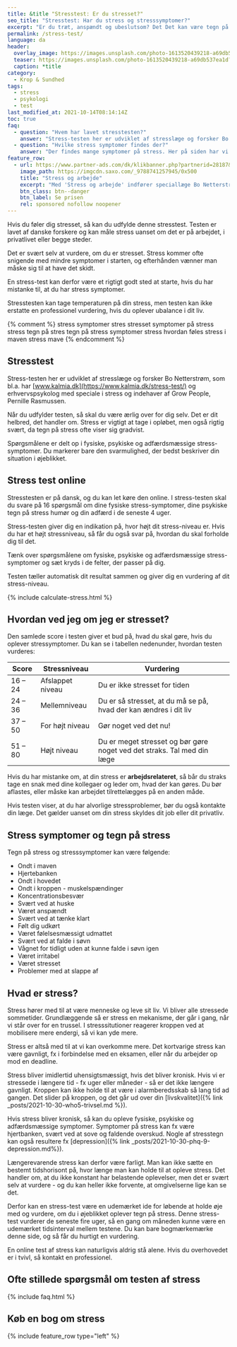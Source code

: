 ```yaml
---
title: &title "Stresstest: Er du stresset?"
seo_title: "Stresstest: Har du stress og stresssymptomer?"
excerpt: "Er du træt, anspændt og ubeslutsom? Det Det kan være tegn på stress. I vores gratis stress-test kan du teste dig selv for, hvor kritiske dine stress-symptomer er?"
permalink: /stress-test/
language: da
header:
  overlay_image: https://images.unsplash.com/photo-1613520439218-a69db537ea1d?ixid=MnwxMjA3fDB8MHxwaG90by1wYWdlfHx8fGVufDB8fHx8&ixlib=rb-1.2.1&auto=format&fit=crop&w=1900&q=80
  teaser: https://images.unsplash.com/photo-1613520439218-a69db537ea1d?ixid=MnwxMjA3fDB8MHxwaG90by1wYWdlfHx8fGVufDB8fHx8&ixlib=rb-1.2.1&auto=format&fit=crop&w=400&q=80
  caption: *title
category:
  - Krop & Sundhed
tags:
  - stress
  - psykologi
  - test
last_modified_at: 2021-10-14T08:14:14Z
toc: true
faq:
  - question: "Hvem har lavet stresstesten?"
    answer: "Stress-testen her er udviklet af stresslæge og forsker Bo Netterstrøm, som bl.a. har [www.kalmia.dk](https://www.kalmia.dk/stress-test/) og erhvervspsykolog med speciale i stress og indehaver af Grow People, Pernille Rasmussen."
  - question: "Hvilke stress symptomer findes der?"
    answer: "Der findes mange symptomer på stress. Her på siden har vi beskrevet de mest almindelige tegn på stress."
feature_row:
  - url: https://www.partner-ads.com/dk/klikbanner.php?partnerid=28187&bannerid=43264&htmlurl=https://www.saxo.com/dk/stress-og-arbejde_bo-netterstroem_haeftet_9788741257945
    image_path: https://imgcdn.saxo.com/_9788741257945/0x500
    title: "Stress og arbejde"
    excerpt: "Med 'Stress og arbejde' indfører speciallæge Bo Netterstrøm sin læser i stressens mange aspekter. I bogen er der en uddybet beskrivelse af stress, stressens fysiologi og derudover er det let at få et overblik over de mange skræmmende konsekvenser stress kan have for den, der bliver ramt."
    btn_class: btn--danger
    btn_label: Se prisen
    rel: sponsored nofollow noopener
---
```


Hvis du føler dig stresset, så kan du udfylde denne stresstest. Testen er lavet af danske forskere og kan måle stress uanset om det er på arbejdet, i privatlivet eller begge steder.

Det er svært selv at vurdere, om du er stresset. Stress kommer ofte snigende med mindre symptomer i starten, og efterhånden vænner man måske sig til at have det skidt. 

En stress-test kan derfor være et rigtigt godt sted at starte, hvis du har mistanke til, at du har stress symptomer.

Stresstesten kan tage temperaturen på din stress, men testen kan ikke erstatte en professionel vurdering, hvis du oplever ubalance i dit liv.

{% comment %}
stress symptomer
stres
stresset
symptomer på stress
stress
tegn på stres
tegn på stress
symptomer stress
hvordan føles stress i maven
stress mave
{% endcomment %}

## Stresstest

Stress-testen her er udviklet af stresslæge og forsker Bo Netterstrøm, som bl.a. har [www.kalmia.dk](https://www.kalmia.dk/stress-test/) og erhvervspsykolog med speciale i stress og indehaver af Grow People, Pernille Rasmussen.

Når du udfylder testen, så skal du være ærlig over for dig selv. Det er dit helbred, det handler om. Stress er vigtigt at tage i opløbet, men også rigtig svært, da tegn på stress ofte viser sig gradvist. 

Spørgsmålene er delt op i fysiske, psykiske og adfærdsmæssige stress-symptomer. Du markerer bare den svarmulighed, der bedst beskriver din situation i øjeblikket. 

## Stress test online

Stresstesten er på dansk, og du kan let køre den online. I stress-testen skal du svare på 16 spørgsmål om dine fysiske stress-symptomer, dine psykiske tegn på stress humør og din adfærd i de seneste 4 uger.

Stress-testen giver dig en indikation på, hvor højt dit stress-niveau er. Hvis du har et højt stressniveau, så får du også svar på, hvordan du skal forholde dig til det.

Tænk over spørgsmålene om fysiske, psykiske og adfærdsmæssige stress-symptomer og sæt kryds i 
de felter, der passer på dig.

Testen tæller automatisk dit resultat sammen og giver dig en vurdering af dit stress-niveau.

{% include calculate-stress.html %}

## Hvordan ved jeg om jeg er stresset?

Den samlede score i testen giver et bud på, hvad du skal gøre, hvis du oplever stressymptomer. Du kan se i tabellen nedenunder, hvordan testen vurderes:

| Score | Stressniveau | Vurdering |
|-|-|-|
| 16 – 24 | Afslappet niveau | Du er ikke stresset for tiden |
| 24 – 36 | Mellemniveau | Du er så stresset, at du må se på, hvad der kan ændres i dit liv |
| 37 – 50 | For højt niveau | Gør noget ved det nu! |
| 51 – 80 | Højt niveau | Du er meget stresset og bør gøre noget ved det straks. Tal med din læge |

Hvis du har mistanke om, at din stress er **arbejdsrelateret**, så bår du straks tage en snak med dine kollegaer og leder om, hvad der kan gøres. Du bør aflastes, eller måske kan arbejdet tilrettelægges på en anden måde.

Hvis testen viser, at du har alvorlige stressproblemer, bør du også kontakte din læge.
Det gælder uanset om din stress skyldes dit job eller dit privatliv.

## Stress symptomer og tegn på stress

Tegn på stress og stresssymptomer kan være følgende:

- Ondt i maven
- Hjertebanken
- Ondt i hovedet
- Ondt i kroppen - muskelspændinger
- Koncentrationsbesvær
- Svært ved at huske
- Været anspændt
- Svært ved at tænke klart
- Følt dig udkørt
- Været følelsesmæssigt udmattet
- Svært ved at falde i søvn
- Vågnet for tidligt uden at kunne falde i søvn igen
- Været irritabel
- Været stresset
- Problemer med at slappe af

## Hvad er stress?

Stress hører med til at være menneske og leve sit liv. Vi bliver alle stressede sommetider. Grundlæggende så er stress en mekanisme, der går i gang, når vi står over for en trussel. I stresssitutioner reagerer kroppen ved at mobilisere mere endergi, så vi kan yde mere. 

Stress er altså med til at vi kan overkomme mere. Det kortvarige stress kan være gavnligt, fx i forbindelse med en eksamen, eller når du arbejder op mod en deadline.

Stress bliver imidlertid uhensigtsmæssigt, hvis det bliver kronisk. Hvis vi er stressede i længere tid - fx uger eller måneder - så er det ikke længere gavnligt. Kroppen kan ikke holde til at være i alarmberedsskab så lang tid ad gangen. Det slider på kroppen, og det går ud over din [livskvalitet]({% link _posts/2021-10-30-who5-trivsel.md %}).

Hvis stress bliver kronisk, så kan du opleve fysiske, psykiske og adfærdsmæssige symptomer. Symptomer på stress kan fx være hjertbanken, svært ved at sove og faldende overskud. Nogle af stresstegn kan også resultere fx [depression]({% link _posts/2021-10-30-phq-9-depression.md%}).

Længerevarende stress kan derfor være farligt. Man kan ikke sætte en bestemt tidshorisont på, hvor længe man kan holde til at opleve stress. Det handler om, at du ikke konstant har belastende oplevelser, men det er svært selv at vurdere - og du kan heller ikke forvente, at omgivelserne lige kan se det.

Derfor kan en stress-test være en udemærket ide for løbende at holde øje med og vurdere, om du i øjeblikket oplever tegn på stress. Denne stress-test vurderer de seneste fire uger, så en gang om måneden kunne være en udemærket tidsinterval mellem testene. Du kan bare bogmærkemærke denne side, og så får du hurtigt en vurdering.

En online test af stress kan naturligvis aldrig stå alene. Hvis du overhovedet er i tvivl, så kontakt en professionel.

## Ofte stillede spørgsmål om testen af stress

{% include faq.html %}

## Køb en bog om stress

{% include feature_row type="left" %}
